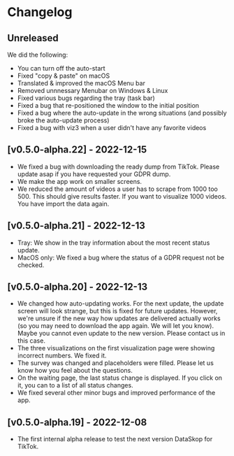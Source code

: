 # Changelog

## Unreleased

We did the following:

- You can turn off the auto-start
- Fixed "copy & paste" on macOS
- Translated & improved the macOS Menu bar
- Removed unnnessary Menubar on Windows & Linux
- Fixed various bugs regarding the tray (task bar)
- Fixed a bug that re-positioned the window to the initial position
- Fixed a bug where the auto-update in the wrong situations (and possibly broke the auto-update process)
- Fixed a bug with viz3 when a user didn't have any favorite videos

## [v0.5.0-alpha.22] - 2022-12-15

- We fixed a bug with downloading the ready dump from TikTok. Please update asap if you have requested your GDPR dump.
- We make the app work on smaller screens.
- We reduced the amount of videos a user has to scrape from 1000 too 500. This should give results faster. If you want to visualize 1000 videos. You have import the data again.

## [v0.5.0-alpha.21] - 2022-12-13

- Tray: We show in the tray information about the most recent status update.
- MacOS only: We fixed a bug where the status of a GDPR request not be checked.

## [v0.5.0-alpha.20] - 2022-12-13

- We changed how auto-updating works. For the next update, the update screen will look strange, but this is fixed for future updates. However, we're unsure if the new way how updates are delivered actually works (so you may need to download the app again. We will let you know). Maybe you cannot even update to the new version. Please contact us in this case.
- The three visualizations on the first visualization page were showing incorrect numbers. We fixed it.
- The survey was changed and placeholders were filled. Please let us know how you feel about the questions.
- On the waiting page, the last status change is displayed. If you click on it, you can to a list of all status changes.
- We fixed several other minor bugs and improved performance of the app.

## [v0.5.0-alpha.19] - 2022-12-08

- The first internal alpha release to test the next version DataSkop for TikTok.
